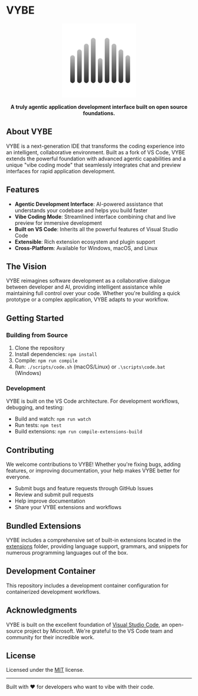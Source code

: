 # VYBE

<p align="center">
  <img src="resources/vybe-logo-1024.png" alt="VYBE Logo" width="200" />
</p>

<p align="center">
  <strong>A truly agentic application development interface built on open source foundations.</strong>
</p>

## About VYBE

VYBE is a next-generation IDE that transforms the coding experience into an intelligent, collaborative environment. Built as a fork of VS Code, VYBE extends the powerful foundation with advanced agentic capabilities and a unique "vibe coding mode" that seamlessly integrates chat and preview interfaces for rapid application development.

## Features

- **Agentic Development Interface**: AI-powered assistance that understands your codebase and helps you build faster
- **Vibe Coding Mode**: Streamlined interface combining chat and live preview for immersive development
- **Built on VS Code**: Inherits all the powerful features of Visual Studio Code
- **Extensible**: Rich extension ecosystem and plugin support
- **Cross-Platform**: Available for Windows, macOS, and Linux

## The Vision

VYBE reimagines software development as a collaborative dialogue between developer and AI, providing intelligent assistance while maintaining full control over your code. Whether you're building a quick prototype or a complex application, VYBE adapts to your workflow.

## Getting Started

### Building from Source

1. Clone the repository
2. Install dependencies: `npm install`
3. Compile: `npm run compile`
4. Run: `./scripts/code.sh` (macOS/Linux) or `.\scripts\code.bat` (Windows)

### Development

VYBE is built on the VS Code architecture. For development workflows, debugging, and testing:

* Build and watch: `npm run watch`
* Run tests: `npm test`
* Build extensions: `npm run compile-extensions-build`

## Contributing

We welcome contributions to VYBE! Whether you're fixing bugs, adding features, or improving documentation, your help makes VYBE better for everyone.

* Submit bugs and feature requests through GitHub Issues
* Review and submit pull requests
* Help improve documentation
* Share your VYBE extensions and workflows

## Bundled Extensions

VYBE includes a comprehensive set of built-in extensions located in the [extensions](extensions) folder, providing language support, grammars, and snippets for numerous programming languages out of the box.

## Development Container

This repository includes a development container configuration for containerized development workflows.

## Acknowledgments

VYBE is built on the excellent foundation of [Visual Studio Code](https://github.com/microsoft/vscode), an open-source project by Microsoft. We're grateful to the VS Code team and community for their incredible work.

## License

Licensed under the [MIT](LICENSE.txt) license.

---

Built with ❤️ for developers who want to vibe with their code.
